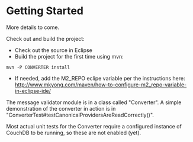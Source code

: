 # Getting Started #

More details to come.

Check out and build the project:

  * Check out the source in Eclipse
  * Build the project for the first time using mvn:
```
mvn -P CONVERTER install
```
  * If needed, add the M2\_REPO eclipe variable per the instructions here: http://www.mkyong.com/maven/how-to-configure-m2_repo-variable-in-eclipse-ide/

The message validator module is in a class called "Converter". A simple demonstration of the converter in action is in "ConverterTest#testCanonicalProvidersAreReadCorrectly()".

Most actual unit tests for the Converter require a configured instance of CouchDB to be running, so these are not enabled (yet).